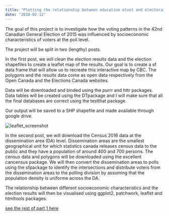 ```yaml
---
title: "Plotting the relationship between education elvel and electoral vote results in the 2015 Canadian General Election"
date: "2018-02-12"
---
```


The goal of this project is to investigate how the voting patterns in the 42nd Canadian General Election of 2015 was influenced by socioeconomic characteristics of voters at the poll level.

The project will be split in two (lengthy) posts.

In the first post, we will clean the election results data and the election shapefiles to create a leaflet map of the results. Our goal is to create a sf data frame that will allow us to recreate this interactive map by CBC. The polygons and the results data come as open data respectively from the Open Canada and the Elections Canada websites.

Data will be downloaded and binded using the purrr and httr packages. Data tables will be created using the DTpackage and I will make sure that all the final databases are correct using the testthat package.  

Our output will be saved to a SHP shapefile and made available through google drive.   

![leaflet_screenshot](/images/blog_elect2015_part1.png)

In the second post, we will download the Census 2016 data at the dissemination area (DA) level. Dissemination areas are the smallest geographical unit for which statistics canada releases census data to the public and they have a population of around 400 and 700 persons. The census data and polygons will be downloaded using the excellent cancensus package. We will then convert the dissemination areas to polls using the sfpackage to identify the intersections and distribute voters from the dissemination areas to the polling division by assuming that the population density is uniforme across the DA.

The relationship between different socioeconomic characteristics and the election results will then be visualised using ggplot2, patchwork, leaflet and htmltools packages.

[see the rest of part 1 here](/blog_elect2015_part1.html)